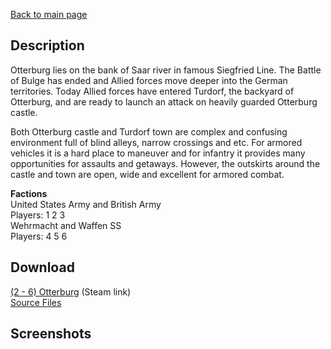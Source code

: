 [Back to main page](https://taddan.github.io/library/)<br/>
## Description
Otterburg lies on the bank of Saar river in famous Siegfried Line. The Battle of Bulge has ended and Allied forces move deeper into the German territories. Today Allied forces have entered Turdorf, the backyard of Otterburg, and are ready to launch an attack on heavily guarded Otterburg castle.

Both Otterburg castle and Turdorf town are complex and confusing environment full of blind alleys, narrow crossings and etc. For armored vehicles it is a hard place to maneuver and for infantry it provides many opportunities for assaults and getaways. However, the outskirts around the castle and town are open, wide and excellent for armored combat.

<b>Factions</b><br/>
United States Army and British Army<br/>
Players: 1 2 3<br/>
Wehrmacht and Waffen SS<br/>
Players: 4 5 6<br/>
## Download
[(2 - 6) Otterburg](https://steamcommunity.com/sharedfiles/filedetails/?id=760521635) (Steam link)<br/>
[Source Files]()

## Screenshots
